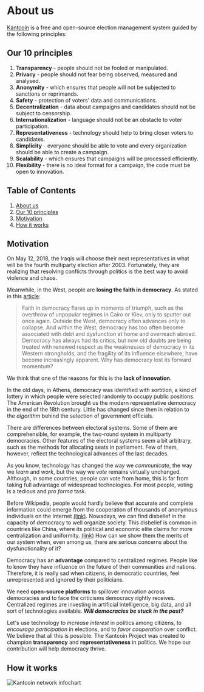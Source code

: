 # About us 

[Kantcoin](https://kantcoin.org) is a free and open-source election management system guided by the following principles:

## Our 10 principles

1. **Transparency** - people should not be fooled or manipulated.
2. **Privacy** - people should not fear being observed, measured and analysed.
3. **Anonymity** - which ensures that people will not be subjected to sanctions or reprimands.
4. **Safety** - protection of voters' data and communications.
5. **Decentralization** - data about campaigns and candidates should not be subject to censorship.
6. **Internationalization** - language should not be an obstacle to voter participation.
7. **Representativeness** - technology should help to bring closer voters to candidates.
8. **Simplicity** - everyone should be able to vote and every organization should be able to create a campaign.
9. **Scalability** - which ensures that campaigns will be processed efficiently.
10. **Flexibility** - there is no ideal format for a campaign, the code must be open to innovation.

## Table of Contents
1. [About us](#about-us)
2. [Our 10 principles](#our-10-principles)
3. [Motivation](#motivation)
4. [How it works](#how-it-works)

## Motivation

On May 12, 2018, the Iraqis will choose their next representatives in what will be the fourth multiparty election after 2003. Fortunately, they are realizing that resolving conflicts through politics is the best way to avoid violence and chaos.

Meanwhile, in the West, people are **losing the faith in democracy**. As stated in this [article](https://www.economist.com/news/essays/21596796-democracy-was-most-successful-political-idea-20th-century-why-has-it-run-trouble-and-what-can-be-do):
> Faith in democracy flares up in moments of triumph, such as the overthrow of unpopular regimes in Cairo or Kiev, only to sputter out once again. Outside the West, democracy often advances only to collapse. And within the West, democracy has too often become associated with debt and dysfunction at home and overreach abroad. Democracy has always had its critics, but now old doubts are being treated with renewed respect as the weaknesses of democracy in its Western strongholds, and the fragility of its influence elsewhere, have become increasingly apparent. Why has democracy lost its forward momentum?

We think that one of the reasons for this is the **lack of innovation**.

In the old days, in Athens, democracy was identified with sortition, a kind of lottery in which people were selected randomly to occupy public positions. The American Revolution brought us the modern representative democracy in the end of the 18th century. Little has changed since then in relation to the _algorithm_ behind the selection of government officials.

There are differences between electoral systems. Some of them are comprehensible, for example, the two-round system in multiparty democracies. Other features of the electoral systems seem a bit arbitrary, such as the methods for allocating seats in parliament. Few of them, however, reflect the technological advances of the last decades.

As you know, technology has changed the way we _communicate_, the way we _learn_ and _work_, but the way we _vote_ remains virtually unchanged. Although, in some countries, people can vote from home, this is far from taking full advantage of widespread technologies. For most people, voting is a tedious and _pro forma_ task.

Before Wikipedia, people would hardly believe that accurate and complete information could emerge from the cooperation of thousands of anonymous individuals on the Internet [(link)](http://www.businessinsider.com/henry-blodget-sorry-britannica-wikipedias-not-only-bigger-but-better-2009-4). Nowadays, we can find disbelief in the capacity of democracy to well organize society. This disbelief is common in countries like China, where its political and economic elite claims for more centralization and uniformity. [(link)](https://www.ft.com/content/c4df31cc-4d26-11e8-97e4-13afc22d86d4)  How can we show them the merits of our system when, even among us, there are serious concerns about the dysfunctionality of it?

Democracy has an **advantage** compared to centralized regimes. People like to know they have influence on the future of their communities and nations. Therefore, it is really sad when citizens, in democratic countries, feel unrepresented and ignored by their politicians.

We need **open-source platforms** to spillover innovation across democracies and to face the criticisms democracy rightly receives. Centralized regimes are investing in artificial intelligence, big data, and all sort of technologies available. **_Will democracies be stuck in the past?_**

Let's use technology to _increase interest_ in politics among citizens, to _encourage participation_ in elections, and to _favor cooperation_ over conflict. We believe that all this is possible. The Kantcoin Project was created to champion **transparency** and **representativeness** in politics. We hope our contribution will help democracy thrive.

## How it works

![Kantcoin network infochart](https://raw.githubusercontent.com/kantcoin/Kantcoin/master/infochart1.jpg)
